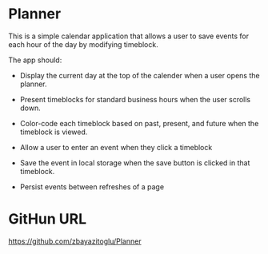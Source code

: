 # Planner

This is a simple calendar application that allows a user to save events for each hour of the day by modifying timeblock.

The app should:

* Display the current day at the top of the calender when a user opens the planner.
 
* Present timeblocks for standard business hours when the user scrolls down.
 
* Color-code each timeblock based on past, present, and future when the timeblock is viewed.
 
* Allow a user to enter an event when they click a timeblock

* Save the event in local storage when the save button is clicked in that timeblock.

* Persist events between refreshes of a page


# GitHun URL

https://github.com/zbayazitoglu/Planner

